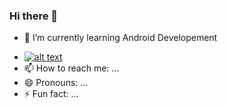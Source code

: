 ### Hi there 👋

<!--
**nks102000/nks102000** is a ✨ _special_ ✨ repository because its `README.md` (this file) appears on your GitHub profile.

Here are some ideas to get you started:
-->
- 🌱 I’m currently learning Android Developement
<!-- 👯 I’m looking to collaborate on Front End Android Developemint
- 🤔 I’m looking for help with ...-->
- [![alt text](https://github.com/nks102000/nks102000/blob/main/Linkedin.png "Linkedin")]("https://www.linkedin.com/in/nitish-kumar-sonthalia-4713a8193/")
- 📫 How to reach me: ...
- 😄 Pronouns: ...
- ⚡ Fun fact: ...

